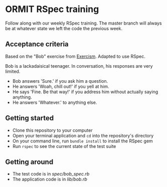 # ORMIT RSpec training

Follow along with our weekly RSpec training. The master branch will always be
at whatever state we left the code the previous week.

## Acceptance criteria

Based on the "Bob" exercise from [Exercism](http://exercism.io). Adapted to use
RSpec.

Bob is a lackadaisical teenager. In conversation, his responses are very
limited.

- Bob answers 'Sure.' if you ask him a question.
- He answers 'Woah, chill out!' if you yell at him.
- He says 'Fine. Be that way!' if you address him without actually saying
  anything.
- He answers 'Whatever.' to anything else.

## Getting started

- Clone this repository to your computer
- Open your terminal application and `cd` into the repository's directory
- On your command line, run `bundle install` to install the RSpec gem
- Run `rspec` to see the current state of the test suite

## Getting around

- The test code is in *spec/bob_spec.rb*
- The application code is in *lib/bob.rb*
